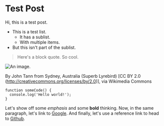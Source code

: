 # Test Post

Hi, this is a test post.

- This is a test list.
  - It has a sublist.
  - With multiple items.
- But this isn't part of the sublist.

> Here's a block quote. So cool.

![An image.][0]

By John Tann from Sydney, Australia (Superb Lyrebird) [CC BY 2.0 (http://creativecommons.org/licenses/by/2.0)], via Wikimedia Commons

```
function someCode() {
  console.log('Hello world!');
}
```

Let's show off some *emphasis* and some **bold** thinking.
Now, in the same paragraph, let's link to [Google](https://google.com).
And finally, let's use a reference link to head to [Github][1].

[0]: https://gist.githubusercontent.com/rjayatilleka/a5d4a2863ec04a340a57/raw/5687a856e3aefcb1e43c1c90a7d0e1875e88f18c/lyrebird.jpg
[1]: https://github.com
